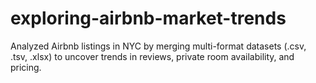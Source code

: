 # exploring-airbnb-market-trends
Analyzed Airbnb listings in NYC by merging multi-format datasets (.csv, .tsv, .xlsx) to uncover trends in reviews, private room availability, and pricing.
